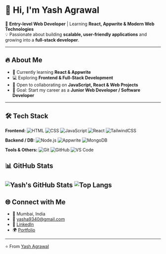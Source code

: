 # 👋 Hi, I'm Yash Agrawal  

🌱 **Entry-level Web Developer** | Learning **React, Appwrite & Modern Web Technologies**  
💡 Passionate about building **scalable, user-friendly applications** and growing into a **full-stack developer**.  

---

## 🔥 About Me  
- 🌱 Currently learning **React & Appwrite**  
- 💻 Exploring **Frontend & Full-Stack Development**  
- 🤝 Open to collaborating on **JavaScript, React & Web Projects**  
- 🎯 Goal: Start my career as a **Junior Web Developer / Software Developer**  

---

## 🛠 Tech Stack  
**Frontend:** 
![HTML](https://img.shields.io/badge/HTML5-E34F26?style=for-the-badge&logo=html5&logoColor=white) 
![CSS](https://img.shields.io/badge/CSS3-1572B6?style=for-the-badge&logo=css3&logoColor=white) 
![JavaScript](https://img.shields.io/badge/JavaScript-F7E018?style=for-the-badge&logo=javascript&logoColor=black) 
![React](https://img.shields.io/badge/React-61DAFB?style=for-the-badge&logo=react&logoColor=black) 
![TailwindCSS](https://img.shields.io/badge/TailwindCSS-38bdf8?style=for-the-badge&logo=tailwind-css&logoColor=white) 

**Backend / DB:**
![Node.js](https://img.shields.io/badge/Node.js-339933?style=for-the-badge&logo=node.js&logoColor=white) 
![Appwrite](https://img.shields.io/badge/Appwrite-F02E65?style=for-the-badge&logo=appwrite&logoColor=white) 
![MongoDB](https://img.shields.io/badge/MongoDB-4EA94B?style=for-the-badge&logo=mongodb&logoColor=white) 

**Tools & Others:**
![Git](https://img.shields.io/badge/GIT-E44C30?style=for-the-badge&logo=git&logoColor=white) 
![GitHub](https://img.shields.io/badge/GitHub-181717?style=for-the-badge&logo=github) 
![VS Code](https://img.shields.io/badge/VS%20Code-007ACC?style=for-the-badge&logo=visual-studio-code&logoColor=white)

## 📊 GitHub Stats  

![Yash's GitHub Stats](https://github-readme-stats.vercel.app/api?username=ayash2004&show_icons=true&theme=radical)   ![Top Langs](https://github-readme-stats.vercel.app/api/top-langs/?username=ayash2004&layout=compact&theme=radical)
---

## 🌐 Connect with Me  

- 📍 Mumbai, India  
- 📧 [yasha9340@gmail.com](mailto:agrawalyash329@gmail.com)  
- 💼 [LinkedIn](https://www.linkedin.com/in/your-linkedin)  
- 🌍 [Portfolio](https://your-portfolio-link.vercel.app)  

---

⭐️ From [Yash Agrawal](https://github.com/ayash2004)
